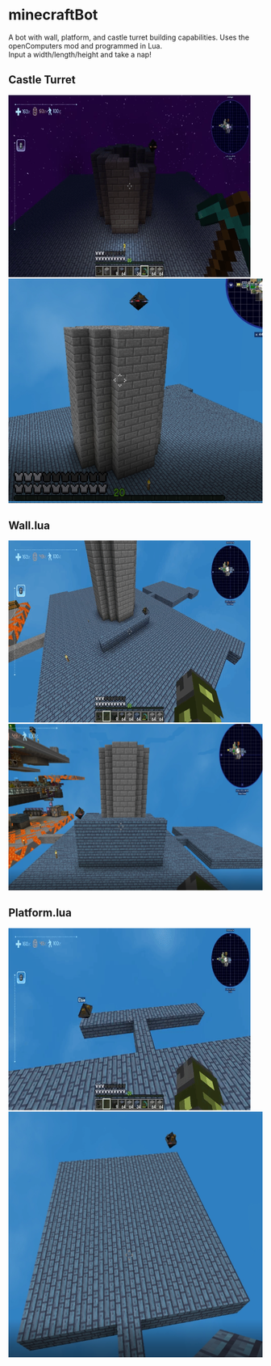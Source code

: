 # minecraftBot
A bot with wall, platform, and castle turret building capabilities. Uses the openComputers mod and programmed in Lua.  
Input a width/length/height and take a nap!

## Castle Turret
![](https://github.com/KonoPowa/minecraftBot/blob/main/readmeAssets/castleTurret.gif)
![](https://github.com/KonoPowa/minecraftBot/blob/main/readmeAssets/castleTurret.PNG)

## Wall.lua
![](https://github.com/KonoPowa/minecraftBot/blob/main/readmeAssets/wall.gif)
![](https://github.com/KonoPowa/minecraftBot/blob/main/readmeAssets/wall.PNG)

## Platform.lua
![](https://github.com/KonoPowa/minecraftBot/blob/main/readmeAssets/platform.gif)
![](https://github.com/KonoPowa/minecraftBot/blob/main/readmeAssets/platform.PNG)

